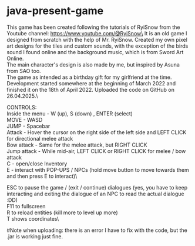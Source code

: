 # java-present-game
This game has been created following the tutorials of RyiSnow from the Youtube channel: https://www.youtube.com/@RyiSnow\
It is an old game I designed from scratch with the help of Mr. RyiSnow. Created my own pixel art designs for the tiles and custom sounds, with the exception of the birds sound I found online and the background music, which is from Sword Art Online.\
The main character's design is also made by me, but inspired by Asuna from SAO too.\
The game as intended as a birthday gift for my girlfriend at the time.\
Development started somewhere at the beginning of March 2022 and finished it on the 18th of April 2022. Uploaded the code on GitHub on 26.04.2025.\

CONTROLS:\
Inside the menu - W (up), S (down) , ENTER (select)\
MOVE - WASD\
JUMP - Spacebar\
Attack - Hover the cursor on the right side of the left side and LEFT CLICK for directional melee attack\
Bow attack - Same for the melee attack, but RIGHT CLICK\
Jump attack - While mid-air, LEFT CLICK or RIGHT CLICK for melee / bow attack\
C - open/close Inventory\
E - interact with POP-UPS / NPCs (hold move button to move towards them and then press E to interact)\


ESC to pause the game / (exit / continue) dialogues (yes, you have to keep interacting and exiting the dialogue of an NPC to read the actual dialogue :DD)\
F11 to fullscreen\
R to reload entities (kill more to level up more)\
T shows coordinates\

#Note when uploading: there is an error I have to fix with the code, but the .jar is working just fine.

